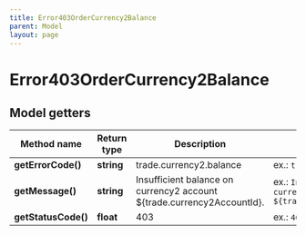 ```yaml
---
title: Error403OrderCurrency2Balance
parent: Model
layout: page
---
```


# Error403OrderCurrency2Balance

## Model getters

Method name | Return type | Description | Notes
------------ | ------------- | ------------- | -------------
**getErrorCode()** | **string** | trade.currency2.balance | ex.: `trade.currency2.balance`
**getMessage()** | **string** | Insufficient balance on currency2 account ${trade.currency2AccountId}. | ex.: `Insufficient balance on currency2 account ${trade.currency2AccountId}.`
**getStatusCode()** | **float** | 403 | ex.: `403`

